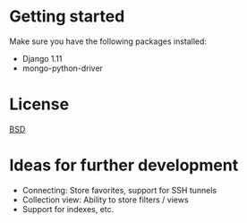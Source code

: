 Getting started
===============

Make sure you have the following packages installed:

* Django 1.11
* mongo-python-driver

License
=======
[BSD](http://www.opensource.org/licenses/bsd-license.php)

Ideas for further development
=============================

* Connecting: Store favorites, support for SSH tunnels
* Collection view: Ability to store filters / views
* Support for indexes, etc.